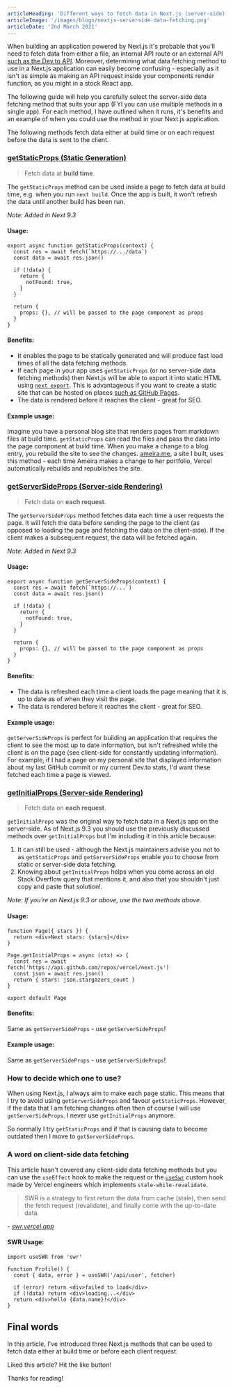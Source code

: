 ```yaml
---
articleHeading: 'Different ways to fetch data in Next.js (server-side) and when to use them'
articleImage: '/images/blogs/nextjs-serverside-data-fetching.png'
articleDate: '2nd March 2021'
---
```


When building an application powered by Next.js it's probable that you'll need to fetch data from either a file, an internal API route or an external API [such as the Dev.to API](https://dev.to/jameswallis/i-completely-rewrote-my-personal-website-using-dev-to-as-a-cms-2pje). Moreover, determining what data fetching method to use in a Next.js application can easily become confusing - especially as it isn't as simple as making an API request inside your components render function, as you might in a stock React app.

The following guide will help you carefully select the server-side data fetching method that suits your app (FYI you can use multiple methods in a single app). For each method, I have outlined when it runs, it's benefits and an example of when you could use the method in your Next.js application.

The following methods fetch data either at build time or on each request before the data is sent to the client.

### [getStaticProps (Static Generation)](https://nextjs.org/docs/basic-features/data-fetching#getstaticprops-static-generation)

> Fetch data at **build time**.

The `getStaticProps` method can be used inside a page to fetch data at build time, e.g. when you run `next build`. Once the app is built, it won't refresh the data until another build has been run.

_Note: Added in Next 9.3_

#### Usage:

    export async function getStaticProps(context) {
      const res = await fetch(`https://.../data`)
      const data = await res.json()
    
      if (!data) {
        return {
          notFound: true,
        }
      }
    
      return {
        props: {}, // will be passed to the page component as props
      }
    }

#### Benefits:

*   It enables the page to be statically generated and will produce fast load times of all the data fetching methods.
*   If each page in your app uses `getStaticProps` (or no server-side data fetching methods) then Next.js will be able to export it into static HTML using [`next export`](https://nextjs.org/docs/advanced-features/static-html-export). This is advantageous if you want to create a static site that can be hosted on places [such as GitHub Pages](https://dev.to/jameswallis/deploying-a-next-js-app-to-github-pages-24pn).
*   The data is rendered before it reaches the client - great for SEO.

#### Example usage:

Imagine you have a personal blog site that renders pages from markdown files at build time. `getStaticProps` can read the files and pass the data into the page component at build time. When you make a change to a blog entry, you rebuild the site to see the changes. [ameira.me](https://ameira.me), a site I built, uses this method - each time Ameira makes a change to her portfolio, Vercel automatically rebuilds and republishes the site.

### [getServerSideProps (Server-side Rendering)](https://nextjs.org/docs/basic-features/data-fetching#getserversideprops-server-side-rendering)

> Fetch data on **each request**.

The `getServerSideProps` method fetches data each time a user requests the page. It will fetch the data before sending the page to the client (as opposed to loading the page and fetching the data on the client-side). If the client makes a subsequent request, the data will be fetched again.

_Note: Added in Next 9.3_

#### Usage:

    export async function getServerSideProps(context) {
      const res = await fetch(`https://...`)
      const data = await res.json()
    
      if (!data) {
        return {
          notFound: true,
        }
      }
    
      return {
        props: {}, // will be passed to the page component as props
      }
    }

#### Benefits:

*   The data is refreshed each time a client loads the page meaning that it is up to date as of when they visit the page.
*   The data is rendered before it reaches the client - great for SEO.

#### Example usage:

`getServerSideProps` is perfect for building an application that requires the client to see the most up to date information, but isn't refreshed while the client is on the page (see client-side for constantly updating information). For example, if I had a page on my personal site that displayed information about my last GitHub commit or my current Dev.to stats, I'd want these fetched each time a page is viewed.

### [getInitialProps (Server-side Rendering)](https://nextjs.org/docs/api-reference/data-fetching/getInitialProps)

> Fetch data on **each request**.

`getInitialProps` was the original way to fetch data in a Next.js app on the server-side. As of Next.js 9.3 you should use the previously discussed methods over `getInitialProps` but I'm including it in this article because:

1.  It can still be used - although the Next.js maintainers advise you not to as `getStaticProps` and `getServerSideProps` enable you to choose from static or server-side data fetching.
2.  Knowing about `getInitialProps` helps when you come across an old Stack Overflow query that mentions it, and also that you shouldn't just copy and paste that solution!.

_Note: If you're on Next.js 9.3 or above, use the two methods above._

#### Usage:

    function Page({ stars }) {
      return <div>Next stars: {stars}</div>
    }
    
    Page.getInitialProps = async (ctx) => {
      const res = await fetch('https://api.github.com/repos/vercel/next.js')
      const json = await res.json()
      return { stars: json.stargazers_count }
    }
    
    export default Page

#### Benefits:

Same as `getServerSideProps` - use `getServerSideProps`!

#### Example usage:

Same as `getServerSideProps` - use `getServerSideProps`!

### How to decide which one to use?

When using Next.js, I always aim to make each page static. This means that I try to avoid using `getServerSideProps` and favour `getStaticProps`. However, if the data that I am fetching changes often then of course I will use `getServerSideProps`. I never use `getInitialProps` anymore.

So normally I try `getStaticProps` and if that is causing data to become outdated then I move to `getServerSideProps`.

### A word on client-side data fetching

This article hasn't covered any client-side data fetching methods but you can use the `useEffect` hook to make the request or the [`useSwr`](https://swr.vercel.app) custom hook made by Vercel engineers which implements `stale-while-revalidate`.

> SWR is a strategy to first return the data from cache (stale), then send the fetch request (revalidate), and finally come with the up-to-date data.

_\- [swr.vercel.app](https://swr.vercel.app)_

#### SWR Usage:

    import useSWR from 'swr'
    
    function Profile() {
      const { data, error } = useSWR('/api/user', fetcher)
    
      if (error) return <div>failed to load</div>
      if (!data) return <div>loading...</div>
      return <div>hello {data.name}!</div>
    }

Final words
-----------

In this article, I've introduced three Next.js methods that can be used to fetch data either at build time or before each client request.

Liked this article? Hit the like button!

Thanks for reading!